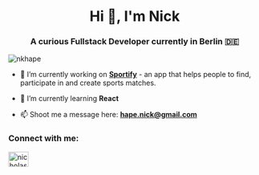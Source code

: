 <h1 align="center">Hi 👋, I'm Nick</h1>
<h3 align="center">A curious Fullstack Developer currently in Berlin 🇩🇪</h3>

<p align="left"> <img src="https://komarev.com/ghpvc/?username=nkhape&label=Profile%20views&color=0e75b6&style=flat" alt="nkhape" /> </p>

- 🔭 I’m currently working on [**Sportify**](https://github.com/nkhape/sportify490) - an app that helps people to find, participate in and create sports matches.

- 🌱 I’m currently learning **React**

- 📫 Shoot me a message here: **hape.nick@gmail.com**

<h3 align="left">Connect with me:</h3>
<p align="left">
<a href="https://linkedin.com/in/nicholashape" target="blank"><img align="center" src="https://cdn.jsdelivr.net/npm/simple-icons@3.0.1/icons/linkedin.svg" alt="nicholashape" height="30" width="40" /></a>
</p>
